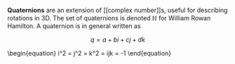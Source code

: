 **Quaternions** are an extension of [[complex number]]s, useful for describing rotations in 3D. The set of quaternions is denoted $\mathbb{H}$ for William Rowan Hamilton. A quaternion is in general written as

$$
q = a + b i + c j + dk
$$


\begin{equation}
i^2 = j^2 = k^2 = ijk = -1
\end{equation}
